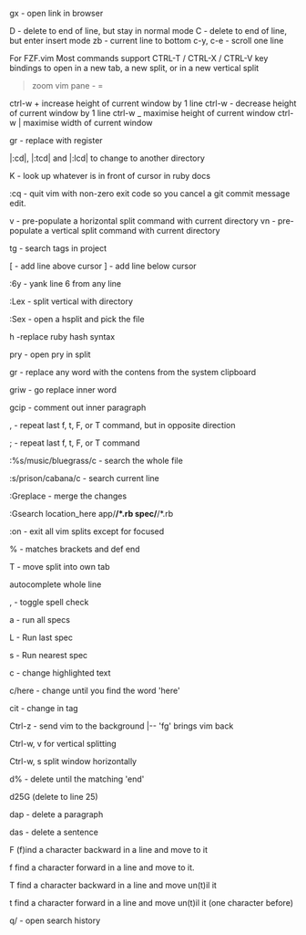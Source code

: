gx - open link in browser

D - delete to end of line, but stay in normal mode
C - delete to end of line, but enter insert mode
zb - current line to bottom
c-y, c-e - scroll one line

For FZF.vim
Most commands support CTRL-T / CTRL-X / CTRL-V key bindings to open in a new tab,
a new split, or in a new vertical split

> zoom vim pane
<leader>-
<leader> =

ctrl-w + increase height of current window by 1 line
ctrl-w - decrease height of current window by 1 line
ctrl-w _ maximise height of current window
ctrl-w | maximise width of current window

<leader>gr - replace with register

|:cd|, |:tcd| and |:lcd| to change to another directory

K - look up whatever is in front of cursor in ruby docs

:cq - quit vim with non-zero exit code so you cancel a git commit message edit.

<leader>v - pre-populate a horizontal split command with current directory
<leader>vn - pre-populate a vertical split command with current directory

<leader>tg - search tags in project

[<Space> - add line above cursor
]<Space> - add line below cursor

:6y - yank line 6 from any line

:Lex - split vertical with directory

:Sex - open a hsplit and pick the file

<leader>h -replace ruby hash syntax

<leader>pry - open pry in split

<leader>gr - replace any word with the contens from the system clipboard

griw - go replace inner word

gcip - comment out inner paragraph

, - repeat last f, t, F, or T command, but in opposite direction

; - repeat last f, t, F, or T command

:%s/music/bluegrass/c - search the whole file

:s/prison/cabana/c - search current line

:Greplace - merge the changes

:Gsearch location_here app/**/*.rb spec/**/*.rb

:on - exit all vim splits except for focused

% - matches brackets and def end

<c-w>T - move split into own tab

<Ctrl-x><Ctrl-l> autocomplete whole line

<leader>, - toggle spell check

<leader>a - run all specs

<leader>L - Run last spec

<leader>s - Run nearest spec

c - change highlighted text

c/here - change until you find the word 'here'

cit - change in tag

Ctrl-z - send vim to the background |-- 'fg' brings vim back

Ctrl-w, v for vertical splitting

Ctrl-w, s split window horizontally

d% - delete until the matching 'end'

d25G (delete to line 25)

dap - delete a paragraph

das - delete a sentence

F<char> (f)ind a character backward in a line and move to it

f<char> find a character forward in a line and move to it.

T<char> find a character backward in a line and move un(t)il it

t<char> find a character forward in a line and move un(t)il it (one character
before)

q/ - open search history

